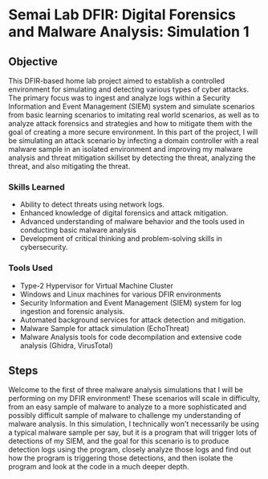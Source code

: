 # Semai Lab DFIR: Digital Forensics and Malware Analysis: Simulation 1

## Objective

This DFIR-based home lab project aimed to establish a controlled environment for simulating and detecting various types of cyber attacks. The primary focus was to ingest and analyze logs within a Security Information and Event Management (SIEM) system and simulate scenarios from basic learning scenarios to imitating real world scenarios, as well as to analyze attack forensics and strategies and how to mitigate them with the goal of creating a more secure environment. In this part of the project, I will be simulating an attack scenario by infecting a domain controller with a real malware sample in an isolated environment and improving my malware analysis and threat mitigation skillset by detecting the threat, analyzing the threat, and also mitigating the threat.

### Skills Learned

- Ability to detect threats using network logs.
- Enhanced knowledge of digital forensics and attack mitigation.
- Advanced understanding of malware behavior and the tools used in conducting basic malware analysis
- Development of critical thinking and problem-solving skills in cybersecurity.

### Tools Used
- Type-2 Hypervisor for Virtual Machine Cluster
- Windows and Linux machines for various DFIR environments
- Security Information and Event Management (SIEM) system for log ingestion and forensic analysis.
- Automated background services for attack detection and mitigation.
- Malware Sample for attack simulation (EchoThreat)
- Malware Analysis tools for code decompilation and extensive code analysis (Ghidra, VirusTotal)

## Steps
Welcome to the first of three malware analysis simulations that I will be performing on my DFIR environment! These scenarios will scale in difficulty, from an easy sample of malware to analyze to a more sophisticated and possibly difficult sample of malware to challenge my understanding of malware analysis. In this simulation, I technically won't necessarily be using a typical malware sample per say, but it is a program that will trigger lots of detections of my SIEM, and the goal for this scenario is to produce detection logs using the program, closely analyze those logs and find out how the program is triggering those detections, and then isolate the program and look at the code in a much deeper depth.

